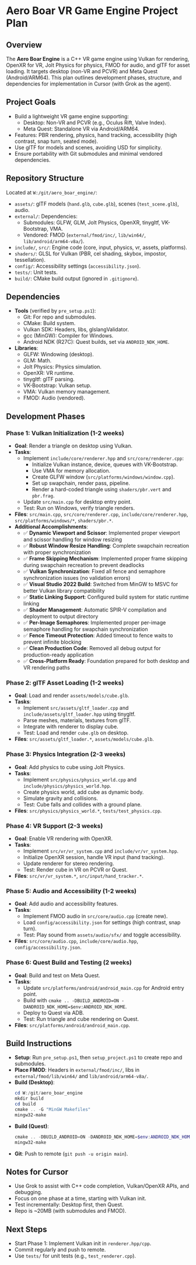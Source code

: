 # Aero Boar VR Game Engine Project Plan

## Overview
The **Aero Boar Engine** is a C++ VR game engine using Vulkan for rendering, OpenXR for VR, Jolt Physics for physics, FMOD for audio, and glTF for asset loading. It targets desktop (non-VR and PCVR) and Meta Quest (Android/ARM64). This plan outlines development phases, structure, and dependencies for implementation in Cursor (with Grok as the agent).

## Project Goals
- Build a lightweight VR game engine supporting:
  - Desktop: Non-VR and PCVR (e.g., Oculus Rift, Valve Index).
  - Meta Quest: Standalone VR via Android/ARM64.
- Features: PBR rendering, physics, hand tracking, accessibility (high contrast, snap turn, seated mode).
- Use glTF for models and scenes, avoiding USD for simplicity.
- Ensure portability with Git submodules and minimal vendored dependencies.

## Repository Structure
Located at `W:/git/aero_boar_engine/`:
- `assets/`: glTF models (`hand.glb`, `cube.glb`), scenes (`test_scene.glb`), audio.
- `external/`: Dependencies:
  - Submodules: GLFW, GLM, Jolt Physics, OpenXR, tinygltf, VK-Bootstrap, VMA.
  - Vendored: FMOD (`external/fmod/inc/`, `lib/win64/`, `lib/android/arm64-v8a/`).
- `include/`, `src/`: Engine code (core, input, physics, vr, assets, platforms).
- `shaders/`: GLSL for Vulkan (PBR, cel shading, skybox, impostor, tessellation).
- `config/`: Accessibility settings (`accessibility.json`).
- `tests/`: Unit tests.
- `build/`: CMake build output (ignored in `.gitignore`).

## Dependencies
- **Tools** (verified by `pre_setup.ps1`):
  - Git: For repo and submodules.
  - CMake: Build system.
  - Vulkan SDK: Headers, libs, glslangValidator.
  - gcc (MinGW): Compiler for Windows.
  - Android NDK (R27C): Quest builds, set via `ANDROID_NDK_HOME`.
- **Libraries**:
  - GLFW: Windowing (desktop).
  - GLM: Math.
  - Jolt Physics: Physics simulation.
  - OpenXR: VR runtime.
  - tinygltf: glTF parsing.
  - VK-Bootstrap: Vulkan setup.
  - VMA: Vulkan memory management.
  - FMOD: Audio (vendored).

## Development Phases
### Phase 1: Vulkan Initialization (1-2 weeks)
- **Goal**: Render a triangle on desktop using Vulkan.
- **Tasks**:
  - Implement `include/core/renderer.hpp` and `src/core/renderer.cpp`:
    - Initialize Vulkan instance, device, queues with VK-Bootstrap.
    - Use VMA for memory allocation.
    - Create GLFW window (`src/platforms/windows/window.cpp`).
    - Set up swapchain, render pass, pipeline.
    - Render a hard-coded triangle using `shaders/pbr.vert` and `pbr.frag`.
  - Update `src/main.cpp` for desktop entry point.
  - Test: Run on Windows, verify triangle renders.
- **Files**: `src/main.cpp`, `src/core/renderer.cpp`, `include/core/renderer.hpp`, `src/platforms/windows/*`, `shaders/pbr.*`.
- **Additional Accomplishments**:
  - ✅ **Dynamic Viewport and Scissor**: Implemented proper viewport and scissor handling for window resizing
  - ✅ **Robust Window Resize Handling**: Complete swapchain recreation with proper synchronization
  - ✅ **Frame Skipping Mechanism**: Implemented proper frame skipping during swapchain recreation to prevent deadlocks
  - ✅ **Vulkan Synchronization**: Fixed all fence and semaphore synchronization issues (no validation errors)
  - ✅ **Visual Studio 2022 Build**: Switched from MinGW to MSVC for better Vulkan library compatibility
  - ✅ **Static Linking Support**: Configured build system for static runtime linking
  - ✅ **Shader Management**: Automatic SPIR-V compilation and deployment to output directory
  - ✅ **Per-Image Semaphores**: Implemented proper per-image semaphore handling for swapchain synchronization
  - ✅ **Fence Timeout Protection**: Added timeout to fence waits to prevent infinite blocking
  - ✅ **Clean Production Code**: Removed all debug output for production-ready application
  - ✅ **Cross-Platform Ready**: Foundation prepared for both desktop and VR rendering paths

### Phase 2: glTF Asset Loading (1-2 weeks)
- **Goal**: Load and render `assets/models/cube.glb`.
- **Tasks**:
  - Implement `src/assets/gltf_loader.cpp` and `include/assets/gltf_loader.hpp` using tinygltf.
  - Parse meshes, materials, textures from glTF.
  - Integrate with renderer to display cube.
  - Test: Load and render `cube.glb` on desktop.
- **Files**: `src/assets/gltf_loader.*`, `assets/models/cube.glb`.

### Phase 3: Physics Integration (2-3 weeks)
- **Goal**: Add physics to cube using Jolt Physics.
- **Tasks**:
  - Implement `src/physics/physics_world.cpp` and `include/physics/physics_world.hpp`.
  - Create physics world, add cube as dynamic body.
  - Simulate gravity and collisions.
  - Test: Cube falls and collides with a ground plane.
- **Files**: `src/physics/physics_world.*`, `tests/test_physics.cpp`.

### Phase 4: VR Support (2-3 weeks)
- **Goal**: Enable VR rendering with OpenXR.
- **Tasks**:
  - Implement `src/vr/vr_system.cpp` and `include/vr/vr_system.hpp`.
  - Initialize OpenXR session, handle VR input (hand tracking).
  - Update renderer for stereo rendering.
  - Test: Render cube in VR on PCVR or Quest.
- **Files**: `src/vr/vr_system.*`, `src/input/hand_tracker.*`.

### Phase 5: Audio and Accessibility (1-2 weeks)
- **Goal**: Add audio and accessibility features.
- **Tasks**:
  - Implement FMOD audio in `src/core/audio.cpp` (create new).
  - Load `config/accessibility.json` for settings (high contrast, snap turn).
  - Test: Play sound from `assets/audio/sfx/` and toggle accessibility.
- **Files**: `src/core/audio.cpp`, `include/core/audio.hpp`, `config/accessibility.json`.

### Phase 6: Quest Build and Testing (2 weeks)
- **Goal**: Build and test on Meta Quest.
- **Tasks**:
  - Update `src/platforms/android/android_main.cpp` for Android entry point.
  - Build with `cmake .. -DBUILD_ANDROID=ON -DANDROID_NDK_HOME=$env:ANDROID_NDK_HOME`.
  - Deploy to Quest via ADB.
  - Test: Run triangle and cube rendering on Quest.
- **Files**: `src/platforms/android/android_main.cpp`.

## Build Instructions
- **Setup**: Run `pre_setup.ps1`, then `setup_project.ps1` to create repo and submodules.
- **Place FMOD**: Headers in `external/fmod/inc/`, libs in `external/fmod/lib/win64/` and `lib/android/arm64-v8a/`.
- **Build (Desktop)**:
  ```powershell
  cd W:/git/aero_boar_engine
  mkdir build
  cd build
  cmake .. -G "MinGW Makefiles"
  mingw32-make
  ```
- **Build (Quest)**:
  ```powershell
  cmake .. -DBUILD_ANDROID=ON -DANDROID_NDK_HOME=$env:ANDROID_NDK_HOME
  mingw32-make
  ```
- **Git**: Push to remote (`git push -u origin main`).

## Notes for Cursor
- Use Grok to assist with C++ code completion, Vulkan/OpenXR APIs, and debugging.
- Focus on one phase at a time, starting with Vulkan init.
- Test incrementally: Desktop first, then Quest.
- Repo is ~20MB (with submodules and FMOD).

## Next Steps
- Start Phase 1: Implement Vulkan init in `renderer.hpp/cpp`.
- Commit regularly and push to remote.
- Use `tests/` for unit tests (e.g., `test_renderer.cpp`).